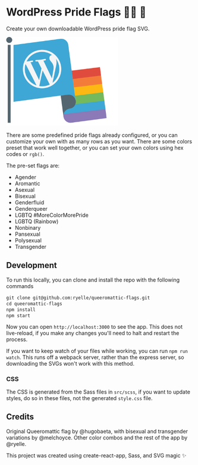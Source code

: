 # WordPress Pride Flags 🏳️‍🌈 🎉

Create your own downloadable WordPress pride flag SVG.

<img src="./public/flag.svg" width="300" />

There are some predefined pride flags already configured, or you can customize
your own with as many rows as you want. There are some colors preset that work
well together, or you can set your own colors using hex codes or `rgb()`.

The pre-set flags are:

* Agender
* Aromantic
* Asexual
* Bisexual
* Genderfluid
* Genderqueer
* LGBTQ #MoreColorMorePride
* LGBTQ (Rainbow)
* Nonbinary
* Pansexual
* Polysexual
* Transgender

## Development

To run this locally, you can clone and install the repo with the following
commands

```
git clone git@github.com:ryelle/queeromattic-flags.git
cd queeromattic-flags
npm install
npm start
```

Now you can open `http://localhost:3000` to see the app. This does not
live-reload, if you make any changes you'll need to halt and restart the
process.

If you want to keep watch of your files while working, you can run `npm run
watch`. This runs off a webpack server, rather than the express server, so
downloading the SVGs won't work with this method.

### CSS

The CSS is generated from the Sass files in `src/scss`, if you want to update
styles, do so in these files, not the generated `style.css` file.

## Credits

Original Queeromattic flag by @hugobaeta, with bisexual and transgender
variations by @melchoyce. Other color combos and the rest of the app by @ryelle.

This project was created using create-react-app, Sass, and SVG magic ✨
